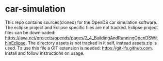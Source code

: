 # car-simulation

This repo contains sources(cloned) for the OpenDS car simulation software. The eclipse project and Eclipse specific files are not tracked. Eclipse project files can be downloaded: https://java.net/projects/opends/pages/2_4_BuildingAndRunningOpenDSWithinEclipse. The directory assets is not tracked in it self, instead assets.zip is used. To use this file a GIT extension is needed: https://git-lfs.github.com. Install and follow instructions on usage.

 
